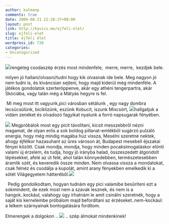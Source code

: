 ```yaml
---
author: kalmanp
comments: true
date: 2009-08-21 22:28:37+00:00
layout: post
link: http://kavics.me/ejfeli-elet/
slug: ejfeli-elet
title: éjféli élet
wordpress_id: 728
categories:
- Uncategorized
---
```



![](http://farm3.static.flickr.com/2525/3843975000_cb2fb02f72.jpg)rengeteg csodaszép érzés most mindenfele,  merre, merre,  kezdjek bele.






milyen jó hallani/olvasni/tudni hogy kik olvasnak ide bele. Meg nagyon jó nem tudni is, és kíváncsian sejteni, hogy majd kiderül még mindenféle. A játékos gondolatok szerteröppenve, akár egy athéni tengerpartra, akár Skóciába, vagy talán még a Mátyás hegyre is fel.






 Mi meg most itt vagyunk,pici városban sétálunk , egy nagy dombra lecsücsülünk, biciklizünk, eszünk Kobucit, iszunk Mixcsört, ![](http://farm4.static.flickr.com/3571/3843187225_8dc2554538_m.jpg)hallgatjuk a vidám zenéket és olvadozó fagyikat nyalunk a forró napsugarak fényében. 






![](http://farm3.static.flickr.com/2499/3843975138_c3c69461c8_m.jpg) Megpróbálok most egy picit távolítani, kicsit messzebbről nézni magamat, de olyan erős a sok boldog pillanat-emlékből sugárzó pulzáló energia, hogy még mindig magába húz vissza, Mesélni szeretné nektek, ahogy éjfélkor hazasuhant az üres városon át, Budapest mesebeli éjszakai fényei között. Csak mondja, mondja, hogy minden pocaksimogatáskor elönti valami új érzelem, és tudja, hogy jó irányba halad, összeszedett átgondolt lépésekkel, afelé az út felé, ahol talán könnyedebben, természetesebben áramlik szét, és keveredik össze minden. Nem olvassa vissza a mondatokat, csak felnéz és csodálja a kupolát, amint arany fényekben emelkedik ki a sötét Világegyetem hátteréből.![](http://farm4.static.flickr.com/3090/3843185573_1705ca0afd_t.jpg)






  Pedig gondolkodtam, hogyan tudnám egy pici valamibe besűríteni ezt a sokmindent, de ezek most nem a szavak lesznek, és nem is a hangok..kockául, valahogy úgy írhatnám le amit csinálni szeretnék, hogy a saját kis kernelembe próbálom majd befordítani az érzéseket..nem-kockául: a lelkem szárnyainak bontogatására fordítom.  






Elmerengek a dolgokon .. ![](http://farm3.static.flickr.com/2556/3843974840_927772943d_m.jpg) .. szép álmokat mindenkinek!  


